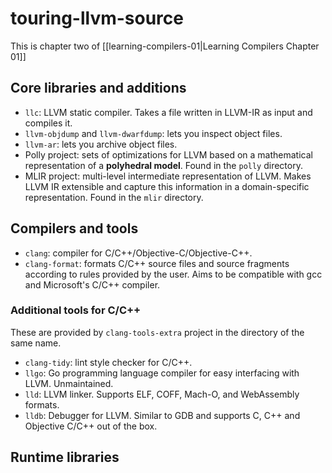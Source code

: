 # touring-llvm-source

This is chapter two of [[learning-compilers-01|Learning Compilers Chapter 01]]

## Core libraries and additions

- `llc`: LLVM static compiler. Takes a file written in LLVM-IR as input and compiles it.
- `llvm-objdump` and `llvm-dwarfdump`: lets you inspect object files.
- `llvm-ar`: lets you archive object files.
- Polly project: sets of optimizations for LLVM based on a mathematical representation of
  a **polyhedral model**. Found in the `polly` directory.
- MLIR project: multi-level intermediate representation of LLVM. Makes LLVM IR extensible
  and capture this information in a domain-specific representation. Found in the `mlir`
  directory.

## Compilers and tools

- `clang`: compiler for C/C++/Objective-C/Objective-C++.
- `clang-format`: formats C/C++ source files and source fragments according to rules
  provided by the user. Aims to be compatible with gcc and Microsoft's C/C++ compiler.

### Additional tools for C/C++

These are provided by `clang-tools-extra` project in the directory of the same name.

- `clang-tidy`: lint style checker for C/C++.
- `llgo`: Go programming language compiler for easy interfacing with LLVM. Unmaintained.
- `lld`: LLVM linker. Supports ELF, COFF, Mach-O, and WebAssembly formats.
- `lldb`: Debugger for LLVM. Similar to GDB and supports C, C++ and Objective C/C++ out of
  the box.

## Runtime libraries
